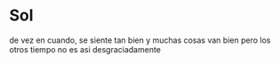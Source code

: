 # Sol

de vez en cuando, se siente tan bien y muchas cosas van bien pero los otros tiempo no es asi desgraciadamente
